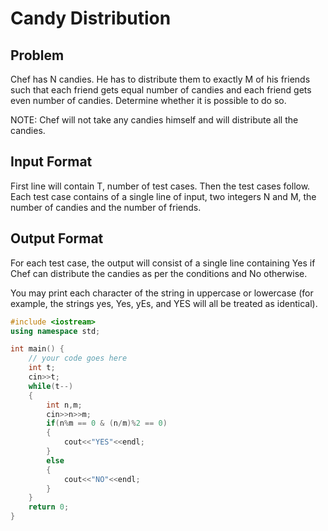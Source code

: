 # Candy Distribution
## Problem
Chef has N candies. He has to distribute them to exactly M of his friends such that each friend gets equal number of candies and each friend gets even number of candies. Determine whether it is possible to do so.

NOTE: Chef will not take any candies himself and will distribute all the candies.

## Input Format
First line will contain T, number of test cases. Then the test cases follow.
Each test case contains of a single line of input, two integers N and M, the number of candies and the number of friends.
## Output Format
For each test case, the output will consist of a single line containing Yes if Chef can distribute the candies as per the conditions and No otherwise.

You may print each character of the string in uppercase or lowercase (for example, the strings yes, Yes, yEs, and YES will all be treated as identical).

```cpp
#include <iostream>
using namespace std;

int main() {
	// your code goes here
	int t;
	cin>>t;
	while(t--)
	{
	    int n,m;
	    cin>>n>>m;
	    if(n%m == 0 & (n/m)%2 == 0)
	    {
	        cout<<"YES"<<endl;
	    }
	    else
	    {
	        cout<<"NO"<<endl;
	    }
	}
	return 0;
}

```